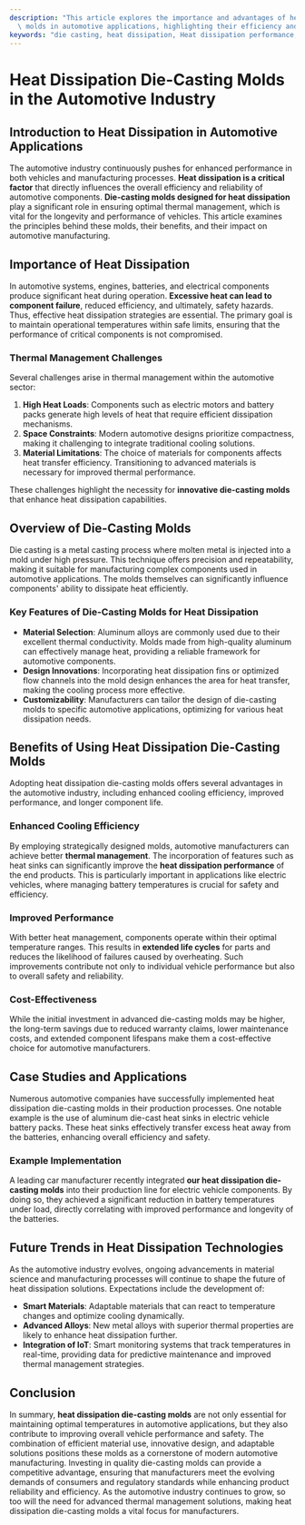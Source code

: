 ```yaml
---
description: "This article explores the importance and advantages of heat dissipation die-casting\
  \ molds in automotive applications, highlighting their efficiency and effectiveness."
keywords: "die casting, heat dissipation, Heat dissipation performance, Die casting process"
---
```

# Heat Dissipation Die-Casting Molds in the Automotive Industry

## Introduction to Heat Dissipation in Automotive Applications

The automotive industry continuously pushes for enhanced performance in both vehicles and manufacturing processes. **Heat dissipation is a critical factor** that directly influences the overall efficiency and reliability of automotive components. **Die-casting molds designed for heat dissipation** play a significant role in ensuring optimal thermal management, which is vital for the longevity and performance of vehicles. This article examines the principles behind these molds, their benefits, and their impact on automotive manufacturing.

## Importance of Heat Dissipation

In automotive systems, engines, batteries, and electrical components produce significant heat during operation. **Excessive heat can lead to component failure**, reduced efficiency, and ultimately, safety hazards. Thus, effective heat dissipation strategies are essential. The primary goal is to maintain operational temperatures within safe limits, ensuring that the performance of critical components is not compromised.

### Thermal Management Challenges

Several challenges arise in thermal management within the automotive sector:

1. **High Heat Loads**: Components such as electric motors and battery packs generate high levels of heat that require efficient dissipation mechanisms.
2. **Space Constraints**: Modern automotive designs prioritize compactness, making it challenging to integrate traditional cooling solutions.
3. **Material Limitations**: The choice of materials for components affects heat transfer efficiency. Transitioning to advanced materials is necessary for improved thermal performance.

These challenges highlight the necessity for **innovative die-casting molds** that enhance heat dissipation capabilities.

## Overview of Die-Casting Molds

Die casting is a metal casting process where molten metal is injected into a mold under high pressure. This technique offers precision and repeatability, making it suitable for manufacturing complex components used in automotive applications. The molds themselves can significantly influence components' ability to dissipate heat efficiently.

### Key Features of Die-Casting Molds for Heat Dissipation

- **Material Selection**: Aluminum alloys are commonly used due to their excellent thermal conductivity. Molds made from high-quality aluminum can effectively manage heat, providing a reliable framework for automotive components.
- **Design Innovations**: Incorporating heat dissipation fins or optimized flow channels into the mold design enhances the area for heat transfer, making the cooling process more effective.
- **Customizability**: Manufacturers can tailor the design of die-casting molds to specific automotive applications, optimizing for various heat dissipation needs.

## Benefits of Using Heat Dissipation Die-Casting Molds

Adopting heat dissipation die-casting molds offers several advantages in the automotive industry, including enhanced cooling efficiency, improved performance, and longer component life.

### Enhanced Cooling Efficiency

By employing strategically designed molds, automotive manufacturers can achieve better **thermal management**. The incorporation of features such as heat sinks can significantly improve the **heat dissipation performance** of the end products. This is particularly important in applications like electric vehicles, where managing battery temperatures is crucial for safety and efficiency.

### Improved Performance

With better heat management, components operate within their optimal temperature ranges. This results in **extended life cycles** for parts and reduces the likelihood of failures caused by overheating. Such improvements contribute not only to individual vehicle performance but also to overall safety and reliability.

### Cost-Effectiveness

While the initial investment in advanced die-casting molds may be higher, the long-term savings due to reduced warranty claims, lower maintenance costs, and extended component lifespans make them a cost-effective choice for automotive manufacturers.

## Case Studies and Applications

Numerous automotive companies have successfully implemented heat dissipation die-casting molds in their production processes. One notable example is the use of aluminum die-cast heat sinks in electric vehicle battery packs. These heat sinks effectively transfer excess heat away from the batteries, enhancing overall efficiency and safety.

### Example Implementation

A leading car manufacturer recently integrated **our heat dissipation die-casting molds** into their production line for electric vehicle components. By doing so, they achieved a significant reduction in battery temperatures under load, directly correlating with improved performance and longevity of the batteries.

## Future Trends in Heat Dissipation Technologies

As the automotive industry evolves, ongoing advancements in material science and manufacturing processes will continue to shape the future of heat dissipation solutions. Expectations include the development of:

- **Smart Materials**: Adaptable materials that can react to temperature changes and optimize cooling dynamically.
- **Advanced Alloys**: New metal alloys with superior thermal properties are likely to enhance heat dissipation further.
- **Integration of IoT**: Smart monitoring systems that track temperatures in real-time, providing data for predictive maintenance and improved thermal management strategies.

## Conclusion

In summary, **heat dissipation die-casting molds** are not only essential for maintaining optimal temperatures in automotive applications, but they also contribute to improving overall vehicle performance and safety. The combination of efficient material use, innovative design, and adaptable solutions positions these molds as a cornerstone of modern automotive manufacturing. Investing in quality die-casting molds can provide a competitive advantage, ensuring that manufacturers meet the evolving demands of consumers and regulatory standards while enhancing product reliability and efficiency. As the automotive industry continues to grow, so too will the need for advanced thermal management solutions, making heat dissipation die-casting molds a vital focus for manufacturers.
